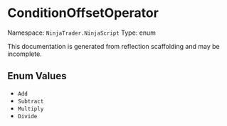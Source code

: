 # ConditionOffsetOperator

Namespace: `NinjaTrader.NinjaScript`
Type: enum

This documentation is generated from reflection scaffolding and may be incomplete.

## Enum Values
- `Add`
- `Subtract`
- `Multiply`
- `Divide`
